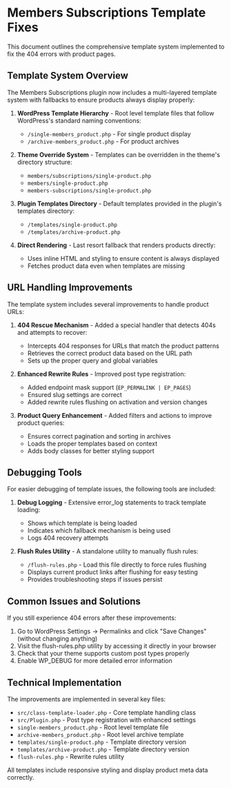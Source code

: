 # Members Subscriptions Template Fixes

This document outlines the comprehensive template system implemented to fix the 404 errors with product pages.

## Template System Overview

The Members Subscriptions plugin now includes a multi-layered template system with fallbacks to ensure products always display properly:

1. **WordPress Template Hierarchy** - Root level template files that follow WordPress's standard naming conventions:
   - `/single-members_product.php` - For single product display
   - `/archive-members_product.php` - For product archives

2. **Theme Override System** - Templates can be overridden in the theme's directory structure:
   - `members/subscriptions/single-product.php`
   - `members/single-product.php`
   - `members-subscriptions/single-product.php`

3. **Plugin Templates Directory** - Default templates provided in the plugin's templates directory:
   - `/templates/single-product.php`
   - `/templates/archive-product.php`

4. **Direct Rendering** - Last resort fallback that renders products directly:
   - Uses inline HTML and styling to ensure content is always displayed
   - Fetches product data even when templates are missing

## URL Handling Improvements

The template system includes several improvements to handle product URLs:

1. **404 Rescue Mechanism** - Added a special handler that detects 404s and attempts to recover:
   - Intercepts 404 responses for URLs that match the product patterns
   - Retrieves the correct product data based on the URL path
   - Sets up the proper query and global variables

2. **Enhanced Rewrite Rules** - Improved post type registration:
   - Added endpoint mask support (`EP_PERMALINK | EP_PAGES`)
   - Ensured slug settings are correct
   - Added rewrite rules flushing on activation and version changes

3. **Product Query Enhancement** - Added filters and actions to improve product queries:
   - Ensures correct pagination and sorting in archives
   - Loads the proper templates based on context
   - Adds body classes for better styling support

## Debugging Tools

For easier debugging of template issues, the following tools are included:

1. **Debug Logging** - Extensive error_log statements to track template loading:
   - Shows which template is being loaded
   - Indicates which fallback mechanism is being used
   - Logs 404 recovery attempts

2. **Flush Rules Utility** - A standalone utility to manually flush rules:
   - `/flush-rules.php` - Load this file directly to force rules flushing
   - Displays current product links after flushing for easy testing
   - Provides troubleshooting steps if issues persist

## Common Issues and Solutions

If you still experience 404 errors after these improvements:

1. Go to WordPress Settings → Permalinks and click "Save Changes" (without changing anything)
2. Visit the flush-rules.php utility by accessing it directly in your browser
3. Check that your theme supports custom post types properly
4. Enable WP_DEBUG for more detailed error information

## Technical Implementation

The improvements are implemented in several key files:

- `src/class-template-loader.php` - Core template handling class
- `src/Plugin.php` - Post type registration with enhanced settings
- `single-members_product.php` - Root level template file
- `archive-members_product.php` - Root level archive template
- `templates/single-product.php` - Template directory version
- `templates/archive-product.php` - Template directory version
- `flush-rules.php` - Rewrite rules utility

All templates include responsive styling and display product meta data correctly.